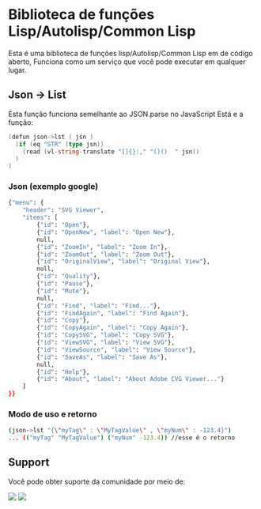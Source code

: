 # Biblioteca de funções Lisp/Autolisp/Common Lisp
Esta é uma biblioteca de funções lisp/Autolisp/Common Lisp em de código aberto, Funciona como um serviço 
que você pode executar em qualquer lugar.

## Json -> List
Esta função funciona semelhante ao JSON.parse no JavaScript
Está e a função:

```go
(defun json->lst ( jsn )
  (if (eq "STR" (type jsn))
    (read (vl-string-translate "[]{}:," "()()  " jsn))
  )
)
```

### Json (exemplo google)
```sh
{"menu": {
    "header": "SVG Viewer",
    "items": [
        {"id": "Open"},
        {"id": "OpenNew", "label": "Open New"},
        null,
        {"id": "ZoomIn", "label": "Zoom In"},
        {"id": "ZoomOut", "label": "Zoom Out"},
        {"id": "OriginalView", "label": "Original View"},
        null,
        {"id": "Quality"},
        {"id": "Pause"},
        {"id": "Mute"},
        null,
        {"id": "Find", "label": "Find..."},
        {"id": "FindAgain", "label": "Find Again"},
        {"id": "Copy"},
        {"id": "CopyAgain", "label": "Copy Again"},
        {"id": "CopySVG", "label": "Copy SVG"},
        {"id": "ViewSVG", "label": "View SVG"},
        {"id": "ViewSource", "label": "View Source"},
        {"id": "SaveAs", "label": "Save As"},
        null,
        {"id": "Help"},
        {"id": "About", "label": "About Adobe CVG Viewer..."}
    ]
}}
```
### Modo de uso e retorno

```sh
(json->lst "{\"myTag\" : \"MyTagValue\" , \"myNum\" : -123.4}")
... (("myTag" "MyTagValue") ("myNum" -123.4)) //esse é o retorno
```
## Support
Você pode obter suporte da comunidade por meio de:

<a href = "https://api.whatsapp.com/send?phone=5588998686890"><img src="https://img.shields.io/badge/WhatsApp-25D366?style=for-the-badge&logo=whatsapp&logoColor=white" target="_blank"></a>
 <a href = "https://t.me/JuniorNogueira"><img src="https://img.shields.io/badge/Telegram-2CA5E0?style=for-the-badge&logo=telegram&logoColor=white" target="_blank"></a>